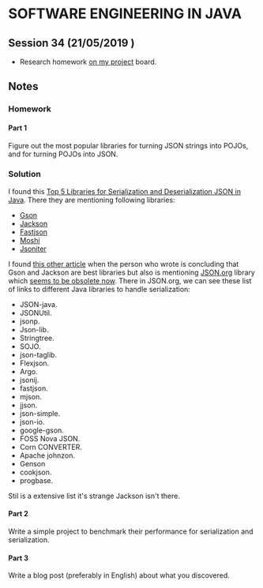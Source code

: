 # SOFTWARE ENGINEERING IN JAVA

## Session 34 (21/05/2019 )

- Research homework [on my project](https://github.com/kinbiko/mentoring/projects/7) board.


## Notes

### Homework

#### Part 1
Figure out the most popular libraries for turning JSON strings into POJOs, and for turning POJOs into JSON.

### Solution

I found this [Top 5 Libraries for Serialization and Deserialization JSON in Java](https://simplesolution.dev/top-5-libraries-for-serialization-and-deserialization-json-in-java/). There they are mentioning following libraries:

- [Gson](https://github.com/google/gson)
- [Jackson](https://github.com/FasterXML/jackson)
- [Fastjson](https://github.com/alibaba/fastjson)
- [Moshi](https://github.com/square/moshi)
- [Jsoniter](https://github.com/square/moshi)

I found [this other article](http://dgimenes.com/blog/2014/03/14/java-comparing-json-encoding-libraries.html) when the person who wrote is concluding that Gson and Jackson are best libraries but also is mentioning [JSON.org](http://json.org/) library which [seems to be obsolete now](https://stackoverflow.com/a/7623694). There in JSON.org, we can see these list of links to different Java libraries to handle serialization:

- JSON-java.
- JSONUtil.
- jsonp.
- Json-lib.
- Stringtree.
- SOJO.
- json-taglib.
- Flexjson.
- Argo.
- jsonij.
- fastjson.
- mjson.
- jjson.
- json-simple.
- json-io.
- google-gson.
- FOSS Nova JSON.
- Corn CONVERTER.
- Apache johnzon.
- Genson
- cookjson.
- progbase.

Stil is a extensive list it's strange Jackson isn't there.


#### Part 2
Write a simple project to benchmark their performance for serialization and serialization.

#### Part 3
Write a blog post (preferably in English) about what you discovered.



